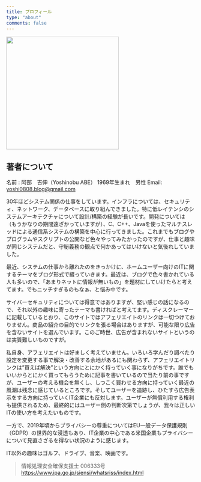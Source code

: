 ```yaml
---
title: プロフィール
type: "about"
comments: false
---
```

<img src="/new-technology/about/undraw_profile_pic_ic5t.png" width="300" >

## 著者について

 名前 : 阿部　吉伸（Yoshinobu ABE）
 1969年生まれ　男性
 Email: <yoshi0808.blog@gmail.com>

30年ほどシステム関係の仕事をしています。インフラについては、セキュリティ、ネットワーク、データベースに取り組んできました。特に低レイテンシのシステムアーキテクチャについて設計/構築の経験が長いです。開発については（もうかなりの期間遠ざかっていますが）、C、C++、Javaを使ったマルチスレッドによる通信系システムの構築を中心に行ってきました。これまでもブログやプログラムやスクリプトの公開など色々やってみたかったのですが、仕事と趣味が同じシステムだと、守秘義務の観点で何かあってはいけないと気後れしていました。

最近、システムの仕事から離れたのをきっかけに、ホームユーザー向けのITに関するテーマをブログ形式で綴っていきます。最近は、ブログで色々書かれている人も多いので、「あまりネットに情報が無いもの」を題材にしていけたらと考えてます。でもニッチすぎるのもなぁ、と悩み中です。

サイバーセキュリティについては得意ではありますが、堅い感じの話になるので、それ以外の趣味に寄ったテーマも書ければと考えてます。ディスクレーマーに記載しているとおり、このサイトではアフェリエイトのリンクは一切つけておりません。商品の紹介の目的でリンクを張る場合はありますが、可能な限り広告を含ないサイトを選んでいます。このご時世、広告が含まれないサイトというのは実質難しいものですが。

私自身、アフェリエイトは好ましく考えていません。いろいろ学んだり調べたり設定を変更する事で解決・改善する余地があるにも関わらず、アフェリエイトリンクは”買えば解決”という方向にとにかく持っていく事になりがちです。誰でもいいからとにかく買ってもらうために記事を書いているので当たり前の事ですが、ユーザーの考える機会を無くし、しつこく買わせる方向に持っていく最近の風潮は残念に感じているところです。そしてユーザーを追跡し、ひたすら広告表示をする方向に持っていくIT企業にも反対します。ユーザーが無償利用する権利も提供されるため、最終的にはユーザー側の判断次第でしょうが、我々は正しいITの使い方を考えたいものです。

一方で、2019年頃からプライバシーの尊重についてはEU一般データ保護規則（GDPR）の世界的な浸透もあり、IT企業の中心である米国企業もプライバシーについて見直さざるを得ない状況のように感じます。

IT以外の趣味はゴルフ、ドライブ、音楽、映画です。

> 情報処理安全確保支援士 006333号
 <https://www.ipa.go.jp/siensi/whatsriss/index.html>
